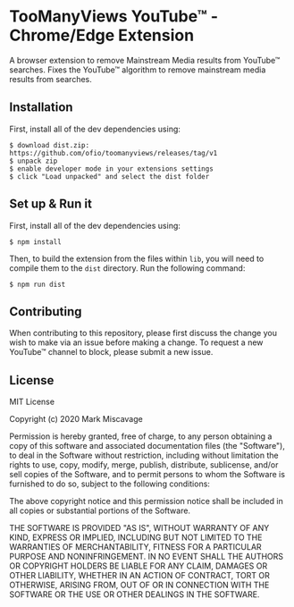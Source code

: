 # TooManyViews YouTube™ - Chrome/Edge Extension

A browser extension to remove Mainstream Media results from YouTube™ searches. Fixes the YouTube™ algorithm to remove mainstream media results from searches.

## Installation

First, install all of the dev dependencies using:

```
$ download dist.zip: https://github.com/ofio/toomanyviews/releases/tag/v1
$ unpack zip
$ enable developer mode in your extensions settings
$ click "Load unpacked" and select the dist folder
```

## Set up & Run it

First, install all of the dev dependencies using:

```
$ npm install
```

Then, to build the extension from the files within `lib`, you will need to compile them to the `dist` directory.
Run the following command:

```
$ npm run dist
```

## Contributing

When contributing to this repository, please first discuss the change you wish to make via an issue before making a change. To request a new YouTube™ channel to block, please submit a new issue.

## License

MIT License

Copyright (c) 2020 Mark Miscavage

Permission is hereby granted, free of charge, to any person obtaining a copy
of this software and associated documentation files (the "Software"), to deal
in the Software without restriction, including without limitation the rights
to use, copy, modify, merge, publish, distribute, sublicense, and/or sell
copies of the Software, and to permit persons to whom the Software is
furnished to do so, subject to the following conditions:

The above copyright notice and this permission notice shall be included in all
copies or substantial portions of the Software.

THE SOFTWARE IS PROVIDED "AS IS", WITHOUT WARRANTY OF ANY KIND, EXPRESS OR
IMPLIED, INCLUDING BUT NOT LIMITED TO THE WARRANTIES OF MERCHANTABILITY,
FITNESS FOR A PARTICULAR PURPOSE AND NONINFRINGEMENT. IN NO EVENT SHALL THE
AUTHORS OR COPYRIGHT HOLDERS BE LIABLE FOR ANY CLAIM, DAMAGES OR OTHER
LIABILITY, WHETHER IN AN ACTION OF CONTRACT, TORT OR OTHERWISE, ARISING FROM,
OUT OF OR IN CONNECTION WITH THE SOFTWARE OR THE USE OR OTHER DEALINGS IN THE
SOFTWARE.
